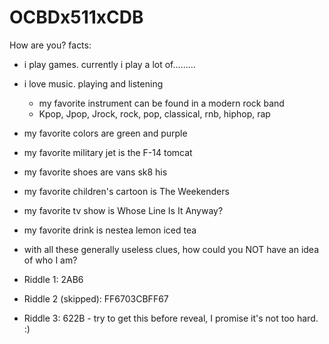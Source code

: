 OCBDx511xCDB
============

How are you?
facts:
- i play games. currently i play a lot of.........
- i love music. playing and listening
  - my favorite instrument can be found in a modern rock band
  - Kpop, Jpop, Jrock, rock, pop, classical, rnb, hiphop, rap
- my favorite colors are green and purple
- my favorite military jet is the F-14 tomcat
- my favorite shoes are vans sk8 his
- my favorite children's cartoon is The Weekenders
- my favorite tv show is Whose Line Is It Anyway?
- my favorite drink is nestea lemon iced tea
- with all these generally useless clues, how could you NOT have an idea of who I am? 


- Riddle 1: 2AB6
- Riddle 2 (skipped): FF6703CBFF67
- Riddle 3: 622B  - try to get this before reveal, I promise it's not too hard. :)
